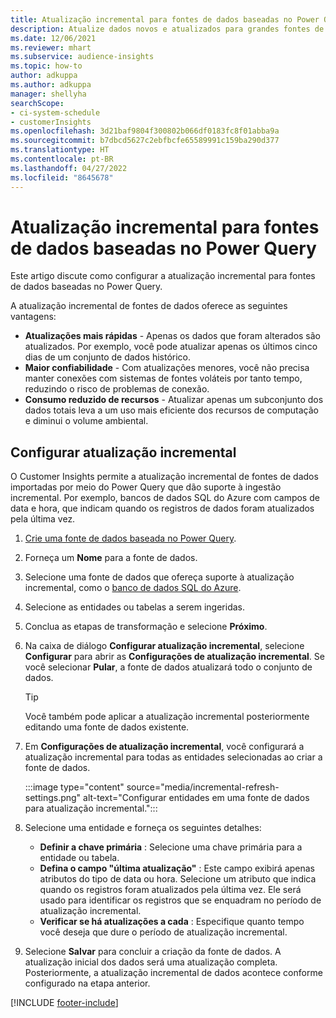 ```yaml
---
title: Atualização incremental para fontes de dados baseadas no Power Query
description: Atualize dados novos e atualizados para grandes fontes de dados baseadas no Power Query.
ms.date: 12/06/2021
ms.reviewer: mhart
ms.subservice: audience-insights
ms.topic: how-to
author: adkuppa
ms.author: adkuppa
manager: shellyha
searchScope:
- ci-system-schedule
- customerInsights
ms.openlocfilehash: 3d21baf9804f300802b066df0183fc8f01abba9a
ms.sourcegitcommit: b7dbcd5627c2ebfbcfe65589991c159ba290d377
ms.translationtype: HT
ms.contentlocale: pt-BR
ms.lasthandoff: 04/27/2022
ms.locfileid: "8645678"
---
```

# <a name="incremental-refresh-for-data-sources-based-on-power-query"></a>Atualização incremental para fontes de dados baseadas no Power Query

Este artigo discute como configurar a atualização incremental para fontes de dados baseadas no Power Query.

A atualização incremental de fontes de dados oferece as seguintes vantagens:

- **Atualizações mais rápidas** - Apenas os dados que foram alterados são atualizados. Por exemplo, você pode atualizar apenas os últimos cinco dias de um conjunto de dados histórico.
- **Maior confiabilidade** - Com atualizações menores, você não precisa manter conexões com sistemas de fontes voláteis por tanto tempo, reduzindo o risco de problemas de conexão.
- **Consumo reduzido de recursos** - Atualizar apenas um subconjunto dos dados totais leva a um uso mais eficiente dos recursos de computação e diminui o volume ambiental.

## <a name="configure-incremental-refresh"></a>Configurar atualização incremental

O Customer Insights permite a atualização incremental de fontes de dados importadas por meio do Power Query que dão suporte à ingestão incremental. Por exemplo, bancos de dados SQL do Azure com campos de data e hora, que indicam quando os registros de dados foram atualizados pela última vez.

1. [Crie uma fonte de dados baseada no Power Query](connect-power-query.md).

1. Forneça um **Nome** para a fonte de dados.

1. Selecione uma fonte de dados que ofereça suporte à atualização incremental, como o [banco de dados SQL do Azure](/power-query/connectors/azuresqldatabase).

1. Selecione as entidades ou tabelas a serem ingeridas.

1. Conclua as etapas de transformação e selecione **Próximo**.

1. Na caixa de diálogo **Configurar atualização incremental**, selecione **Configurar** para abrir as **Configurações de atualização incremental**. Se você selecionar **Pular**, a fonte de dados atualizará todo o conjunto de dados.
   > [!TIP]
   > Você também pode aplicar a atualização incremental posteriormente editando uma fonte de dados existente.

1. Em **Configurações de atualização incremental**, você configurará a atualização incremental para todas as entidades selecionadas ao criar a fonte de dados.

   :::image type="content" source="media/incremental-refresh-settings.png" alt-text="Configurar entidades em uma fonte de dados para atualização incremental.":::

1. Selecione uma entidade e forneça os seguintes detalhes:

   - **Definir a chave primária** : Selecione uma chave primária para a entidade ou tabela.
   - **Defina o campo "última atualização"** : Este campo exibirá apenas atributos do tipo de data ou hora. Selecione um atributo que indica quando os registros foram atualizados pela última vez. Ele será usado para identificar os registros que se enquadram no período de atualização incremental.
   - **Verificar se há atualizações a cada** : Especifique quanto tempo você deseja que dure o período de atualização incremental.

1. Selecione **Salvar** para concluir a criação da fonte de dados. A atualização inicial dos dados será uma atualização completa. Posteriormente, a atualização incremental de dados acontece conforme configurado na etapa anterior.


[!INCLUDE [footer-include](includes/footer-banner.md)]
